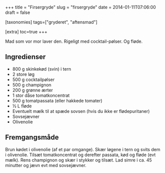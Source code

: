 +++
title = "Firsergryde"
slug  = "firsergryde"
date  = 2014-01-11T07:06:00
draft = false

[taxonomies]
tags=["gryderet", "aftensmad"]

[extra]
toc=true
+++

Mad som vor mor laver den. Rigeligt med cocktail-pølser. Og fløde.

## Ingredienser

- 800 g skinkekød (svin) i tern
- 2 store løg
- 500 g cocktailpølser
- 500 g champignon
- 200 g grønne ærter
- 1 stor dåse tomatkoncentrat
- 500 g tomatpassata (eller hakkede tomater)
- ½ L fløde
- Eventuelt mælk til at spæde sovsen (hvis du ikke er flødepuritaner)
- Sovsejævner
- Olivenolie

## Fremgangsmåde

Brun kødet i olivenolie (af et par omgange). Skær løgene i tern og svits dem i
olivenolie. Tilsæt tomatkoncentrat og derefter passata, kød og fløde (evt mælk).
Rens champignon og skær i stykker og tilsæt. Lad simre i ca. 45 minutter og jævn
evt med sovsejævner.